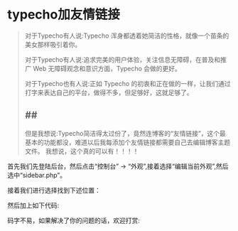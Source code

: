 # typecho加友情链接

> 对于Typecho有人说:Typecho 浑身都透着她简洁的性格，就像一个苗条的美女那样吸引着你。
>
> 对于Typecho有人说:追求完美的用户体验，关注信息无障碍，在普及和推广 Web 无障碍观念和意识方面，Typecho 会做的更好。
>
> 对于Typecho也有人说:正如 Typecho 的初衷和正在做的一样，让我们通过打字来表达自己的平台，做得不多，但足够好，这就足够了。
>
> ## \#\#
>
> 但是我想说:Typecho简洁得太过份了，竟然连博客的“友情链接”，这个最基本的功能都没，难道以后我每添加个友情链接都需要自己去编辑博客主题文件。 我想说，这个真的可以有！！！！

首先我们先登陆后台，然后点击“控制台” -&gt; “外观”,接着选择“编辑当前外观”,然后选中“sidebar.php”。

接着我们进行选择找到下述位置：

然后加上如下代码:

码字不易，如果解决了你的问题的话，欢迎打赏:

